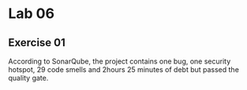 # Lab 06
## Exercise 01

According to SonarQube, the project contains one bug, one security hotspot, 29 code smells and 2hours 25 minutes of debt
but passed the quality gate.

